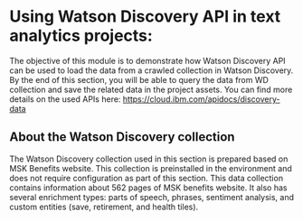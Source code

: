 # Using  Watson Discovery API in text analytics projects:

The objective of this module is to demonstrate how Watson Discovery API can be used to load the data from a crawled 
collection in Watson Discovery. By the end of this section, you will be able to query the data from WD collection and save 
the related data in the project assets. You can find more details on the used APIs here: 
https://cloud.ibm.com/apidocs/discovery-data

## About the Watson Discovery collection 

The Watson Discovery collection used in this section is prepared based on MSK Benefits website.
This collection is preinstalled in the environment and does not require configuration as part of this section.
This data collection contains information about 562 pages of MSK benefits website. 
It also has several enrichment types: parts of speech, phrases, sentiment analysis, 
and custom entities (save, retirement, and health tiles).
